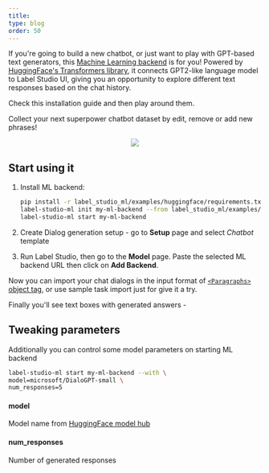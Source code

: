 ```yaml
---
title:
type: blog
order: 50
---
```


If you're going to build a new chatbot, or just want to play with GPT-based text generators, this [Machine Learning backend](https://labelstud.io/guide/ml.html) is for you! Powered by [HuggingFace's Transformers library](https://github.com/huggingface/transformers), 
it connects GPT2-like language model to Label Studio UI, giving you an opportunity to explore different text responses based on the chat history.


Check this installation guide and then play around them. 

Collect your next superpower chatbot dataset by edit, remove or add new phrases!


<div style="margin:auto; text-align:center; width:100%"><img src="/images/ml-backend-chatbot.png" style="opacity: 0.7"/></div>

## Start using it

1. Install ML backend:
    ```bash
    pip install -r label_studio_ml/examples/huggingface/requirements.txt
    label-studio-ml init my-ml-backend --from label_studio_ml/examples/huggingface/gpt.py
    label-studio-ml start my-ml-backend
    ```

2. Create Dialog generation setup - go to **Setup** page and select _Chatbot_ template

3. Run Label Studio, then go to the **Model** page. Paste the selected ML backend URL then click on **Add Backend**.


Now you can import your chat dialogs in the input format of [`<Paragraphs>` object tag](/tags/paragraphs.html), or use sample task import just for give it a try.

Finally you'll see text boxes with generated answers - 

## Tweaking parameters

Additionally you can control some model parameters on starting ML backend

```bash
label-studio-ml start my-ml-backend --with \
model=microsoft/DialoGPT-small \
num_responses=5
```

#### model
Model name from [HuggingFace model hub](https://huggingface.co/models?filter=gpt2)

#### num_responses
Number of generated responses

